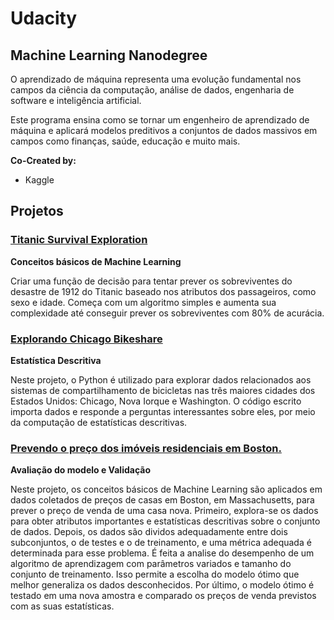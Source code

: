 # Udacity
## Machine Learning Nanodegree
O aprendizado de máquina representa uma evolução fundamental nos campos da ciência da computação, análise de dados, engenharia de software e inteligência artificial.

Este programa ensina como se tornar um engenheiro de aprendizado de máquina e aplicará modelos preditivos a conjuntos de dados massivos em campos como finanças, saúde, educação e muito mais.

**Co-Created by:**
- Kaggle

## Projetos

### [Titanic Survival Exploration](https://github.com/FAMarcus/titanic_survival_exploration)

**Conceitos básicos de Machine Learning**

Criar uma função de decisão para tentar prever os sobreviventes do desastre de 1912 do Titanic baseado nos atributos dos passageiros, como sexo e idade. Começa com um algoritmo simples e aumenta sua complexidade até conseguir prever os sobreviventes com 80% de acurácia.

### [Explorando Chicago Bikeshare](https://github.com/FAMarcus/Chicago_bikeshare)

**Estatística Descritiva**

Neste projeto, o Python é utilizado para explorar dados relacionados aos sistemas de compartilhamento de bicicletas nas três maiores cidades dos Estados Unidos: Chicago, Nova Iorque e Washington. O código escrito importa dados e responde a perguntas interessantes sobre eles, por meio da computação de estatísticas descritivas.


### [Prevendo o preço dos imóveis residenciais em Boston.](https://github.com/FAMarcus/MLND_Boston_housing)

**Avaliação do modelo e Validação**

Neste projeto, os conceitos básicos de Machine Learning são aplicados em dados coletados de preços de casas em Boston, em Massachusetts, para prever o preço de venda de uma casa nova. Primeiro, explora-se os dados para obter atributos importantes e estatísticas descritivas sobre o conjunto de dados. Depois,  os dados são dividos adequadamente entre dois subconjuntos, o de testes e o de treinamento, e uma métrica adequada é determinada para esse problema. É feita a analise do desempenho de um algoritmo de aprendizagem com parâmetros variados e tamanho do conjunto de treinamento. Isso permite a escolha do modelo ótimo que melhor generaliza os dados desconhecidos. Por último, o modelo ótimo é testado em uma nova amostra e comparado os preços de venda previstos com as suas estatísticas.
